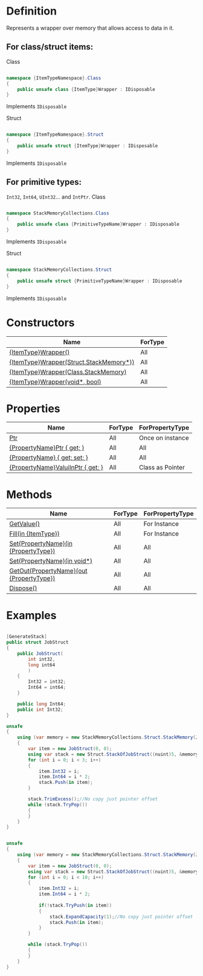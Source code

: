 # Definition
Represents a wrapper over memory that allows access to data in it.

## For class/struct items:
Class
```C#

namespace {ItemTypeNamespace}.Class
{
    public unsafe class {ItemType}Wrapper : IDisposable
}

```
Implements
`IDisposable`

Struct
```C#

namespace {ItemTypeNamespace}.Struct
{
    public unsafe struct {ItemType}Wrapper : IDisposable
}

```
Implements
`IDisposable`

## For primitive types:
`Int32`, `Int64`, `UInt32`... and `IntPtr`.
Class
```C#

namespace StackMemoryCollections.Class
{
    public unsafe class {PrimitiveTypeName}Wrapper : IDisposable
}

```
Implements
`IDisposable`

Struct
```C#

namespace StackMemoryCollections.Struct
{
    public unsafe struct {PrimitiveTypeName}Wrapper : IDisposable
}

```
Implements
`IDisposable`

# Constructors

| Name | ForType |
| ------------- | ------------- |
| [{ItemType}Wrapper()](https://github.com/SoftStoneDevelop/StackMemoryCollections/blob/main/Documentation/Wrapper/Constructor1.md)  | All |
| [{ItemType}Wrapper(Struct.StackMemory*))](https://github.com/SoftStoneDevelop/StackMemoryCollections/blob/main/Documentation/Wrapper/Constructor2.md)  | All |
| [{ItemType}Wrapper(Class.StackMemory)](https://github.com/SoftStoneDevelop/StackMemoryCollections/blob/main/Documentation/Wrapper/Constructor3.md)  | All |
| [{ItemType}Wrapper(void*, bool)](https://github.com/SoftStoneDevelop/StackMemoryCollections/blob/main/Documentation/Stack/Constructor4.md)  | All |

# Properties

| Name | ForType | ForPropertyType |
| ------------- | ------------- |------------- |
| [Ptr](https://github.com/SoftStoneDevelop/StackMemoryCollections/blob/main/Documentation/Wrapper/MemoryPtr.md)  | All | Once on instance |
| [{PropertyName}Ptr { get; }](https://github.com/SoftStoneDevelop/StackMemoryCollections/blob/main/Documentation/Wrapper/PropertyPtr.md)  | All | All |
| [{PropertyName} { get; set; }](https://github.com/SoftStoneDevelop/StackMemoryCollections/blob/main/Documentation/Wrapper/PropertyGetSet.md)  | All | All |
| [{PropertyName}ValuiInPtr { get; }](https://github.com/SoftStoneDevelop/StackMemoryCollections/blob/main/Documentation/Wrapper/PropertyValueInPtr.md)  | All | Class as Pointer |

# Methods

| Name | ForType | ForPropertyType |
| ------------- | ------------- |------------- |
| [GetValue()](https://github.com/SoftStoneDevelop/StackMemoryCollections/blob/main/Documentation/Wrapper/GetValue.md)  | All | For Instance |
| [Fill(in {ItemType})](https://github.com/SoftStoneDevelop/StackMemoryCollections/blob/main/Documentation/Wrapper/Fill.md)  | All | For Instance |
| [Set{PropertyName}(in {PropertyType})](https://github.com/SoftStoneDevelop/StackMemoryCollections/blob/main/Documentation/Wrapper/SetIn.md)  | All | All |
| [Set{PropertyName}(in void*)](https://github.com/SoftStoneDevelop/StackMemoryCollections/blob/main/Documentation/Wrapper/SetInPtr.md)  | All | All |
| [GetOut{PropertyName}(out {PropertyType})](https://github.com/SoftStoneDevelop/StackMemoryCollections/blob/main/Documentation/Wrapper/GetOut.md)  | All | All |
| [Dispose()](https://github.com/SoftStoneDevelop/StackMemoryCollections/blob/main/Documentation/Wrapper/Dispose.md)  | All | All |

# Examples

```C#

[GenerateStack]
public struct JobStruct
{
    public JobStruct(
        int int32,
        long int64
        )
    {
        Int32 = int32;
        Int64 = int64;
    }

    public long Int64;
    public int Int32;
}

unsafe
{
    using (var memory = new StackMemoryCollections.Struct.StackMemory(JobStructHelper.SizeOf * (nuint)5))
    {
        var item = new JobStruct(0, 0);
        using var stack = new Struct.StackOfJobStruct((nuint)5, &memory);
        for (int i = 0; i < 3; i++)
        {
            item.Int32 = i;
            item.Int64 = i * 2;
            stack.Push(in item);
        }

        stack.TrimExcess();//No copy just pointer offset
        while (stack.TryPop())
        {
        }
    }
}

```

```C#

unsafe
{
    using (var memory = new StackMemoryCollections.Struct.StackMemory(JobStructHelper.SizeOf * (nuint)10))
    {
        var item = new JobStruct(0, 0);
        using var stack = new Struct.StackOfJobStruct((nuint)5, &memory);
        for (int i = 0; i < 10; i++)
        {
            item.Int32 = i;
            item.Int64 = i * 2;
            
            if(!stack.TryPush(in item))
            {
                stack.ExpandCapacity(1);//No copy just pointer offset
                stack.Push(in item);
            }
        }

        while (stack.TryPop())
        {
        }
    }
}

```
